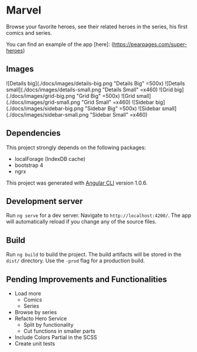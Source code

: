 # Marvel

Browse your favorite heroes, see their related heroes in the series, his first comics and series.

You can find an example of the app [here]: (https://pearpages.com/super-heroes)

## Images

![Details big](./docs/images/details-big.png "Details Big" =500x)
![Details small](./docs/images/details-small.png "Details Small" =x460)
![Grid big](./docs/images/grid-big.png "Grid Big" =500x)
![Grid small](./docs/images/grid-small.png "Grid Small" =x460)
![Sidebar big](./docs/images/sidebar-big.png "Sidebar Big" =500x)
![Sidebar small](./docs/images/sidebar-small.png "Sidebar Small" =x460)

## Dependencies

This project strongly depends on the following packages:

+ localForage (IndexDB cache)
+ bootstrap 4
+ ngrx

This project was generated with [Angular CLI](https://github.com/angular/angular-cli) version 1.0.6.

## Development server

Run `ng serve` for a dev server. Navigate to `http://localhost:4200/`. The app will automatically reload if you change any of the source files.

## Build

Run `ng build` to build the project. The build artifacts will be stored in the `dist/` directory. Use the `-prod` flag for a production build.

## Pending Improvements and Functionalities

+ Load more
    + Comics
    + Series
+ Browse by series
+ Refacto Hero Service
  + Split by functionality
  + Cut functions in smaller parts
+ Include Colors Partial in the SCSS
+ Create unit tests
